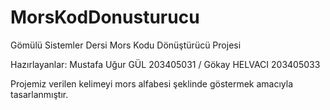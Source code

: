 # MorsKodDonusturucu
Gömülü Sistemler Dersi Mors Kodu Dönüştürücü Projesi

Hazırlayanlar: Mustafa Uğur GÜL 203405031 / Gökay HELVACI 203405033

Projemiz verilen kelimeyi mors alfabesi şeklinde göstermek amacıyla tasarlanmıştır.
